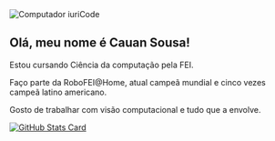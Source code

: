 <!DOCTYPE html>
<html>
<head>

</head>
<body>
  <div class="container">
    <div class="profile-image">
      <img src="https://raw.githubusercontent.com/MicaelliMedeiros/micaellimedeiros/master/image/computer-illustration.png" alt="Computador iuriCode">
    </div>
    <div class="profile-info">
      <h2>Olá, meu nome é <strong>Cauan Sousa!</strong></h2>
      <p>Estou cursando Ciência da computação pela FEI.</p>
      <p>Faço parte da RoboFEI@Home, atual campeã mundial e cinco vezes campeã latino americano.</p>
      <p>Gosto de trabalhar com visão computacional e tudo que a envolve.</p>
    </div>
  </div>
  <div class="stats-card">
    <a href="https://github.com/anuraghazra/github-readme-stats">
      <img src="https://github-readme-stats.vercel.app/api?username=cauansousa&theme=radical&show_icons=true" alt="GitHub Stats Card">
    </a>
  </div>
</body>
</html>
